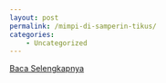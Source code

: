 ```yaml
---
layout: post
permalink: /mimpi-di-samperin-tikus/
categories:
    - Uncategorized
---
```


[Baca Selengkapnya](/01)